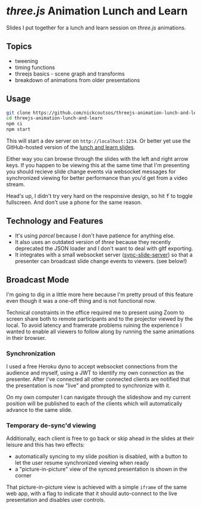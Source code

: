 # _three.js_ Animation Lunch and Learn

Slides I put together for a lunch and learn session on _three.js_ animations.

## Topics

* tweening
* timing functions
* threejs basics - scene graph and transforms
* breakdown of animations from older presentations

## Usage

```bash
git clone https://github.com/nickcoutsos/threejs-animation-lunch-and-learn
cd threejs-animation-lunch-and-learn
npm ci
npm start
```

This will start a dev server on `http://localhost:1234`. Or better yet use the
GitHub-hosted version of the [lunch and learn slides](https://nickcoutsos.github.io/threejs-animation-lunch-and-learn/).

Either way you can browse through the slides with the left and right arrow keys.
If you happen to be viewing this at the same time that I'm presenting you should
recieve slide change events via websocket messages for synchronized viewing for
better performance than you'd get from a video stream.

Head's up, I didn't try very hard on the responsive design, so hit <kbd>f</kbd>
to toggle fullscreen. And don't use a phone for the same reason.

## Technology and Features

* It's using _parcel_ because I don't have patience for anything else.
* It also uses an outdated version of _three_ because they recently deprecated
  the JSON loader and I don't want to deal with gltf exporting.
* It integrates with a small websocket server ([sync-slide-server](https://github.com/nickcoutsos/sync-slide-server))
  so that a presenter can broadcast slide change events to viewers. (see below!)

## Broadcast Mode

I'm going to dig in a little more here because I'm pretty proud of this feature
even though it was a one-off thing and is not functional now.

Technical constraints in the office required me to present using Zoom to screen
share both to remote participants and to the projector viewed by the local. To
avoid latency and framerate problems ruining the experience I wanted to enable
all viewers to follow along by running the same animations in their browser.

### Synchronization

I used a free Heroku dyno to accept websocket connections from the audience and
myself, using a JWT to identify my own connection as the presenter. After I've
connected all other connected clients are notified that the presentation is now
"live" and prompted to synchronize with it.

On my own computer I can navigate through the slideshow and my current position
will be published to each of the clients which will automatically advance to the
same slide.

### Temporary de-sync'd viewing

Additionally, each client is free to go back or skip ahead in the slides at
their leisure and this has two effects:

- automatically syncing to my slide position is disabled, with a button to let
  the user resume synchronized viewing when ready
- a "picture-in-picture" view of the synced presentation is shown in the corner

That picture-in-picture view is achieved with a simple `iframe` of the same web
app, with a flag to indicate that it should auto-connect to the live
presentation and disables user controls.
